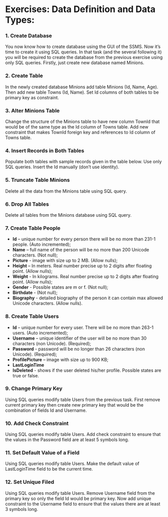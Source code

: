 # Exercises: Data Definition and Data Types:

### 1. Create Database
You now know how to create database using the GUI of the SSMS. Now it’s time to create it using SQL queries. In that task (and the several following it) you will be required to create the database from the previous exercise using only SQL queries. Firstly, just create new database named Minions.

### 2. Create Table
In the newly created database Minions add table Minions (Id, Name, Age). Then add new table Towns (Id, Name). Set Id columns of both tables to be primary key as constraint.

### 3. Alter Minions Table
Change the structure of the Minions table to have new column TownId that would be of the same type as the Id column of Towns table. Add new constraint that makes TownId foreign key and references to Id column of Towns table.

### 4. Insert Records in Both Tables
Populate both tables with sample records given in the table below. Use only SQL queries. Insert the Id manually (don’t use identity).

### 5. Truncate Table Minions
Delete all the data from the Minions table using SQL query.

### 6. Drop All Tables
Delete all tables from the Minions database using SQL query.

### 7. Create Table People
* **Id** – unique number for every person there will be no more than 231-1 people. (Auto incremented);
* **Name** – full name of the person will be no more than 200 Unicode characters. (Not null);
* **Picture** - image with size up to 2 MB. (Allow nulls);
* **Height** – In meters. Real number precise up to 2 digits after floating point. (Allow nulls);
* **Weight** - In kilograms. Real number precise up to 2 digits after floating point. (Allow nulls);
* **Gender** - Possible states are m or f. (Not null);
* **Birthdate** - (Not null);
* **Biography** - detailed biography of the person it can contain max allowed Unicode characters. (Allow nulls).

### 8. Create Table Users
* **Id** – unique number for every user. There will be no more than 263-1 users. (Auto incremented);
* **Username** – unique identifier of the user will be no more than 30 characters (non Unicode). (Required);
* **Password** - password will be no longer than 26 characters (non Unicode). (Required);
* **ProfilePicture** – image with size up to 900 KB;
* **LastLoginTime**
* **IsDeleted** - shows if the user deleted his/her profile. Possible states are true or false.

### 9. Change Primary Key
Using SQL queries modify table Users from the previous task. First remove current primary key then create new primary key that would be the combination of fields Id and Username.

### 10. Add Check Constraint
Using SQL queries modify table Users. Add check constraint to ensure that the values in the Password field are at least 5 symbols long.

### 11. Set Default Value of a Field
Using SQL queries modify table Users. Make the default value of LastLoginTime field to be the current time.

### 12. Set Unique Filed
Using SQL queries modify table Users. Remove Username field from the primary key so only the field Id would be primary key. Now add unique constraint to the Username field to ensure that the values there are at least 3 symbols long.
